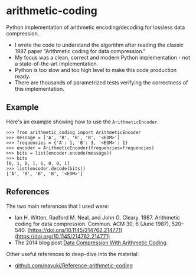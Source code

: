 # arithmetic-coding

Python implementation of arithmetic encoding/decoding for lossless data compression.

- I wrote the code to understand the algorithm after reading the classic 1987 paper "Arithmetic coding for data compression."
- My focus was a clean, correct and modern Python implementation - not a state-of-the-art implementation.
- Python is too slow and too high level to make this code production ready.
- There are thousands of parametrized tests verifying the correctness of this implementation.

## Example

Here's an example showing how to use the `ArithmeticEncoder`.

```pycon
>>> from arithmetic_coding import ArithmeticEncoder
>>> message = ['A', 'B', 'B', 'B', '<EOM>']
>>> frequencies = {'A': 1, 'B': 3, '<EOM>': 1}
>>> encoder = ArithmeticEncoder(frequencies=frequencies)
>>> bits = list(encoder.encode(message))
>>> bits
[0, 1, 0, 1, 1, 0, 0, 1]
>>> list(encoder.decode(bits))
['A', 'B', 'B', 'B', '<EOM>']

```

## References

The two main references that I used were:

- Ian H. Witten, Radford M. Neal, and John G. Cleary. 1987. Arithmetic coding for data compression. Commun. ACM 30, 6 (June 1987), 520–540. [https://doi.org/10.1145/214762.214771](https://doi.org/10.1145/214762.214771)
- The 2014 blog post [Data Compression With Arithmetic Coding](https://marknelson.us/posts/2014/10/19/data-compression-with-arithmetic-coding.html).

Other useful references to deep-dive into the material:

- [github.com/nayuki/Reference-arithmetic-coding](https://github.com/nayuki/Reference-arithmetic-coding)
